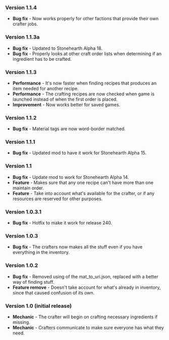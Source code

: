 ### Version 1.1.4

- **Bug fix** - Now works properly for other factions that provide their own crafter jobs.


### Version 1.1.3a

- **Bug fix** - Updated to Stonehearth Alpha 18.
- **Bug fix** - Properly looks at other craft order lists when determining if an ingredient has to be crafted.


### Version 1.1.3

- **Performance** - It's now faster when finding recipes that produces an item needed for another recipe.
- **Performance** - The crafting recipes are now checked when game is launched instead of when the first order is placed.
- **Improvement** - Now works better for saved games.


### Version 1.1.2

- **Bug fix** - Material tags are now word-border matched.


### Version 1.1.1

- **Bug fix** - Updated mod to have it work for Stonehearth Alpha 15.


### Version 1.1

- **Bug fix** - Update mod to work for Stonehearth Alpha 14.
- **Feature** - Makes sure that any one recipe can't have more than one maintain order.
- **Feature** - Take into account what's available for the crafter, or if any resources are reserved for other purposes.


### Version 1.0.3.1

- **Bug fix** - Hotfix to make it work for release 240.


### Version 1.0.3

- **Bug fix** - The crafters now makes all the stuff even if you have everything in the inventory.


### Version 1.0.2

- **Bug fix** - Removed using of the mat_to_uri.json, replaced with a better way of finding stuff.
- **Feature remove** - Doesn't take account for what's already in inventory, since that caused confusion of its own.


### Version 1.0 (initial release)

- **Mechanic** - The crafter will begin on crafting necessary ingredients if missing.
- **Mechanic** - Crafters communicate to make sure everyone has what they need.
